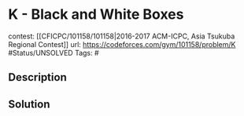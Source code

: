 # K - Black and White Boxes

contest: [[CFICPC/101158/101158|2016-2017 ACM-ICPC, Asia Tsukuba Regional Contest]]
url: https://codeforces.com/gym/101158/problem/K
#Status/UNSOLVED
Tags: #

## Description

## Solution

